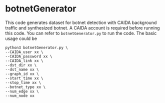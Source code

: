 # botnetGenerator

This code generates dataset for botnet detection with CAIDA background traffic and synthesized botnet. 
A CAIDA account is required before running this code.
You can refer to ``botnetGenerator.py`` to run the code. The basic usage could be
```
python3 botnetGenerator.py \
--CAIDA_user xx \
--CAIDA_password xx \
--CAIDA_link xx \
--dst_dir xx \
--dst_name xx \
--graph_id xx \
--start_time xx \
--stop_time xx \
--botnet_type xx \ 
--num_edge xx \
--num_node xx 
```
